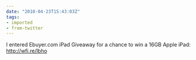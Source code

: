 ```yaml
---
date: "2010-04-23T15:43:03Z"
tags:
- imported
- from-twitter
---
```

I entered Ebuyer.com iPad Giveaway for a chance to win a 16GB Apple iPad: http://wfi.re/lbho
